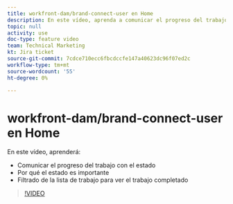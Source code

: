 ```yaml
---
title: workfront-dam/brand-connect-user en Home
description: En este vídeo, aprenda a comunicar el progreso del trabajo con el estado y a filtrar la lista de trabajo para ver el trabajo completado.
topic: null
activity: use
doc-type: feature video
team: Technical Marketing
kt: Jira ticket
source-git-commit: 7cdce710ecc6fbcdccfe147a40623dc96f07ed2c
workflow-type: tm+mt
source-wordcount: '55'
ht-degree: 0%

---
```


# workfront-dam/brand-connect-user en Home

En este vídeo, aprenderá:

* Comunicar el progreso del trabajo con el estado
* Por qué el estado es importante
* Filtrado de la lista de trabajo para ver el trabajo completado

>[!VIDEO](https://video.tv.adobe.com/v/335104/?quality=12)
